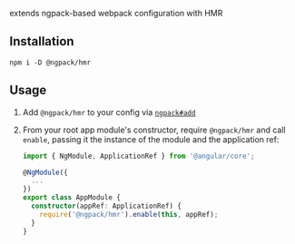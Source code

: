 extends ngpack-based webpack configuration with HMR

## Installation

```
npm i -D @ngpack/hmr
```

## Usage

1. Add `@ngpack/hmr` to your config via [`ngpack#add`](../../#ngpackadd)
2. From your root app module's constructor, require `@ngpack/hmr` and call
`enable`, passing it the instance of the module and the application ref:

    ```ts
    import { NgModule, ApplicationRef } from '@angular/core';

    @NgModule({
      ...
    })
    export class AppModule {
      constructor(appRef: ApplicationRef) {
        require('@ngpack/hmr').enable(this, appRef);
      }
    }
    ```